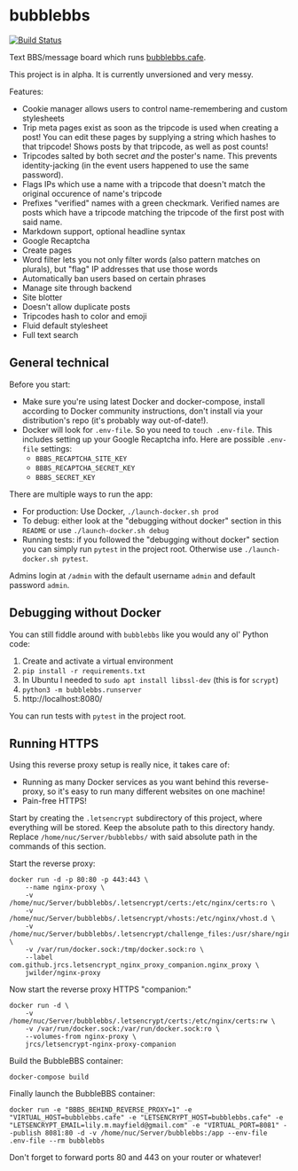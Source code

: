 # bubblebbs

[![Build
Status](https://travis-ci.org/lily-mayfield/bubblebbs.svg?branch=master)](https://travis-ci.org/lily-mayfield/bubblebbs)

Text BBS/message board which runs [bubblebbs.cafe](http://bubblebbs.cafe).

This project is in alpha. It is currently unversioned and very messy.

Features:

  * Cookie manager allows users to control name-remembering and custom
    stylesheets
  * Trip meta pages exist as soon as the tripcode is used when creating a post!
    You can edit these pages by supplying a string which hashes to that
    tripcode! Shows posts by that tripcode, as well as post counts!
  * Tripcodes salted by both secret *and* the poster's name. This prevents
    identity-jacking (in the event users happened to use the same password).
  * Flags IPs which use a name with a tripcode that doesn't match the original
    occurence of name's tripcode
  * Prefixes "verified" names with a green checkmark. Verified names are posts
    which have a tripcode matching the tripcode of the first post with said name.
  * Markdown support, optional headline syntax
  * Google Recaptcha
  * Create pages
  * Word filter lets you not only filter words (also pattern matches on
    plurals), but "flag" IP addresses that use those words
  * Automatically ban users based on certain phrases
  * Manage site through backend
  * Site blotter
  * Doesn't allow duplicate posts
  * Tripcodes hash to color and emoji
  * Fluid default stylesheet
  * Full text search

## General technical

Before you start:

  * Make sure you're using latest Docker and docker-compose, install according to
    Docker community instructions, don't install via your distribution's repo (it's
    probably way out-of-date!).
  * Docker will look for `.env-file`. So you need to `touch .env-file`. This
    includes setting up your Google Recaptcha info. Here are possible
    `.env-file` settings:
    * `BBBS_RECAPTCHA_SITE_KEY`
    * `BBBS_RECAPTCHA_SECRET_KEY`
    * `BBBS_SECRET_KEY`

There are multiple ways to run the app:

  * For production: Use Docker, `./launch-docker.sh prod`
  * To debug: either look at the "debugging without docker" section in this
    `README` or use `./launch-docker.sh debug`
  * Running tests: if you followed the "debugging without docker" section you
    can simply run `pytest` in the project root. Otherwise use
    `./launch-docker.sh pytest`.

Admins login at `/admin` with the default username `admin` and default password `admin`.

## Debugging without Docker

You can still fiddle around with `bubblebbs` like you would any ol' Python code:

  1. Create and activate a virtual environment
  1. `pip install -r requirements.txt`
  1. In Ubuntu I needed to `sudo apt install libssl-dev` (this is for `scrypt`)
  1. `python3 -m bubblebbs.runserver`
  1. http://localhost:8080/

You can run tests with `pytest` in the project root.

## Running HTTPS

Using this reverse proxy setup is really nice, it takes care of:

  * Running as many Docker services as you want behind this reverse-proxy,
    so it's easy to run many different websites on one machine!
  * Pain-free HTTPS!

Start by creating the `.letsencrypt` subdirectory of this project, where
everything will be stored.  Keep the absolute path to this directory handy.
Replace `/home/nuc/Server/bubblebbs/` with said absolute path in the commands
of this section.

Start the reverse proxy:

```
docker run -d -p 80:80 -p 443:443 \
    --name nginx-proxy \
    -v /home/nuc/Server/bubblebbs/.letsencrypt/certs:/etc/nginx/certs:ro \
    -v /home/nuc/Server/bubblebbs/.letsencrypt/vhosts:/etc/nginx/vhost.d \
    -v /home/nuc/Server/bubblebbs/.letsencrypt/challenge_files:/usr/share/nginx/html \
    -v /var/run/docker.sock:/tmp/docker.sock:ro \
    --label com.github.jrcs.letsencrypt_nginx_proxy_companion.nginx_proxy \
    jwilder/nginx-proxy
```

Now start the reverse proxy HTTPS "companion:"

```
docker run -d \
    -v /home/nuc/Server/bubblebbs/.letsencrypt/certs:/etc/nginx/certs:rw \
    -v /var/run/docker.sock:/var/run/docker.sock:ro \
    --volumes-from nginx-proxy \
    jrcs/letsencrypt-nginx-proxy-companion
```

Build the BubbleBBS container:

```
docker-compose build
```

Finally launch the BubbleBBS container:

```
docker run -e "BBBS_BEHIND_REVERSE_PROXY=1" -e "VIRTUAL_HOST=bubblebbs.cafe" -e "LETSENCRYPT_HOST=bubblebbs.cafe" -e "LETSENCRYPT_EMAIL=lily.m.mayfield@gmail.com" -e "VIRTUAL_PORT=8081" --publish 8081:80 -d -v /home/nuc/Server/bubblebbs:/app --env-file .env-file --rm bubblebbs
```

Don't forget to forward ports 80 and 443 on your router or whatever!
